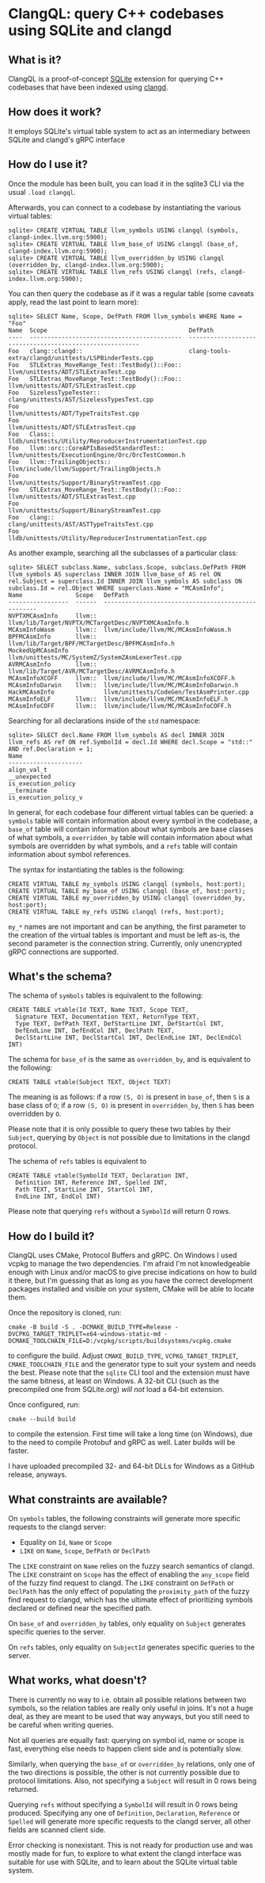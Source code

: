 # ClangQL: query C++ codebases using SQLite and clangd

## What is it?

ClangQL is a proof-of-concept [SQLite](https://sqlite.org) extension for querying C++ codebases that have been indexed using [clangd](https://clangd.llvm.org/).

## How does it work?

It employs SQLite's virtual table system to act as an intermediary between SQLite and clangd's gRPC interface

## How do I use it?

Once the module has been built, you can load it in the sqlite3 CLI via the usual `.load clangql`.

Afterwards, you can connect to a codebase by instantiating the various virtual tables:

    sqlite> CREATE VIRTUAL TABLE llvm_symbols USING clangql (symbols, clangd-index.llvm.org:5900);
    sqlite> CREATE VIRTUAL TABLE llvm_base_of USING clangql (base_of, clangd-index.llvm.org:5900);
    sqlite> CREATE VIRTUAL TABLE llvm_overridden_by USING clangql (overridden_by, clangd-index.llvm.org:5900);
    sqlite> CREATE VIRTUAL TABLE llvm_refs USING clangql (refs, clangd-index.llvm.org:5900);

You can then query the codebase as if it was a regular table (some caveats apply, read the last point to learn more):

    sqlite> SELECT Name, Scope, DefPath FROM llvm_symbols WHERE Name = "Foo"
    Name  Scope                                        DefPath
    ----  -------------------------------------------  --------------------------------------------------------
    Foo   clang::clangd::                              clang-tools-extra/clangd/unittests/LSPBinderTests.cpp
    Foo   STLExtras_MoveRange_Test::TestBody()::Foo::  llvm/unittests/ADT/STLExtrasTest.cpp
    Foo   STLExtras_MoveRange_Test::TestBody()::Foo::  llvm/unittests/ADT/STLExtrasTest.cpp
    Foo   SizelessTypeTester::                         clang/unittests/AST/SizelessTypesTest.cpp
    Foo                                                llvm/unittests/ADT/TypeTraitsTest.cpp
    Foo                                                llvm/unittests/ADT/STLExtrasTest.cpp
    Foo   Class::                                      lldb/unittests/Utility/ReproducerInstrumentationTest.cpp
    Foo   llvm::orc::CoreAPIsBasedStandardTest::       llvm/unittests/ExecutionEngine/Orc/OrcTestCommon.h
    Foo   llvm::TrailingObjects::                      llvm/include/llvm/Support/TrailingObjects.h
    Foo                                                llvm/unittests/Support/BinaryStreamTest.cpp
    Foo   STLExtras_MoveRange_Test::TestBody()::Foo::  llvm/unittests/ADT/STLExtrasTest.cpp
    Foo                                                llvm/unittests/Support/BinaryStreamTest.cpp
    Foo   clang::                                      clang/unittests/AST/ASTTypeTraitsTest.cpp
    Foo                                                lldb/unittests/Utility/ReproducerInstrumentationTest.cpp

As another example, searching all the subclasses of a particular class:

    sqlite> SELECT subclass.Name, subclass.Scope, subclass.DefPath FROM llvm_symbols AS superclass INNER JOIN llvm_base_of AS rel ON rel.Subject = superclass.Id INNER JOIN llvm_symbols AS subclass ON subclass.Id = rel.Object WHERE superclass.Name = "MCAsmInfo";
    Name               Scope   DefPath
    -----------------  ------  ---------------------------------------------------
    NVPTXMCAsmInfo     llvm::  llvm/lib/Target/NVPTX/MCTargetDesc/NVPTXMCAsmInfo.h
    MCAsmInfoWasm      llvm::  llvm/include/llvm/MC/MCAsmInfoWasm.h
    BPFMCAsmInfo       llvm::  llvm/lib/Target/BPF/MCTargetDesc/BPFMCAsmInfo.h
    MockedUpMCAsmInfo          llvm/unittests/MC/SystemZ/SystemZAsmLexerTest.cpp
    AVRMCAsmInfo       llvm::  llvm/lib/Target/AVR/MCTargetDesc/AVRMCAsmInfo.h
    MCAsmInfoXCOFF     llvm::  llvm/include/llvm/MC/MCAsmInfoXCOFF.h
    MCAsmInfoDarwin    llvm::  llvm/include/llvm/MC/MCAsmInfoDarwin.h
    HackMCAsmInfo              llvm/unittests/CodeGen/TestAsmPrinter.cpp
    MCAsmInfoELF       llvm::  llvm/include/llvm/MC/MCAsmInfoELF.h
    MCAsmInfoCOFF      llvm::  llvm/include/llvm/MC/MCAsmInfoCOFF.h

Searching for all declarations inside of the `std` namespace:

    sqlite> SELECT decl.Name FROM llvm_symbols AS decl INNER JOIN llvm_refs AS ref ON ref.SymbolId = decl.Id WHERE decl.Scope = "std::" AND ref.Declaration = 1;
    Name
    ---------------------
    align_val_t
    __unexpected
    is_execution_policy
    __terminate
    is_execution_policy_v

In general, for each codebase four different virtual tables can be queried: a `symbols` table will contain information about every symbol in the codebase, a `base_of` table will contain information about what symbols are base classes of what symbols, a `overridden_by` table will contain information about what symbols are overridden by what symbols, and a `refs` table will contain information about symbol references.

The syntax for instantiating the tables is the following:

    CREATE VIRTUAL TABLE my_symbols USING clangql (symbols, host:port);
    CREATE VIRTUAL TABLE my_base_of USING clangql (base_of, host:port);
    CREATE VIRTUAL TABLE my_overridden_by USING clangql (overridden_by, host:port);
    CREATE VIRTUAL TABLE my_refs USING clangql (refs, host:port);

`my_*` names are not important and can be anything, the first parameter to the creation of the virtual tables is important and must be left as-is, the second parameter is the connection string. Currently, only unencrypted gRPC connections are supported.

## What's the schema?

The schema of `symbols` tables is equivalent to the following:

    CREATE TABLE vtable(Id TEXT, Name TEXT, Scope TEXT,
      Signature TEXT, Documentation TEXT, ReturnType TEXT,
      Type TEXT, DefPath TEXT, DefStartLine INT, DefStartCol INT,
      DefEndLine INT, DefEndCol INT, DeclPath TEXT,
      DeclStartLine INT, DeclStartCol INT, DeclEndLine INT, DeclEndCol INT)

The schema for `base_of` is the same as `overridden_by`, and is equivalent to the following:

    CREATE TABLE vtable(Subject TEXT, Object TEXT)

The meaning is as follows: if a row `(S, O)` is present in `base_of`, then `S` is a base class of `O`; if a row `(S, O)` is present in `overridden_by`, then `S` has been overridden by `O`.

Please note that it is only possible to query these two tables by their `Subject`, querying by `Object` is not possible due to limitations in the clangd protocol.

The schema of `refs` tables is equivalent to

    CREATE TABLE vtable(SymbolId TEXT, Declaration INT,
      Definition INT, Reference INT, Spelled INT,
      Path TEXT, StartLine INT, StartCol INT,
      EndLine INT, EndCol INT)

Please note that querying `refs` without a `SymbolId` will return 0 rows.

## How do I build it?

ClangQL uses CMake, Protocol Buffers and gRPC. On Windows I used vcpkg to manage the two dependencies. I'm afraid I'm not knowledgeable enough with Linux and/or macOS to give precise indications on how to build it there, but I'm guessing that as long as you have the correct development packages installed and visible on your system, CMake will be able to locate them.

Once the repository is cloned, run:

    cmake -B build -S . -DCMAKE_BUILD_TYPE=Release -DVCPKG_TARGET_TRIPLET=x64-windows-static-md -DCMAKE_TOOLCHAIN_FILE=D:/vcpkg/scripts/buildsystems/vcpkg.cmake

to configure the build. Adjust `CMAKE_BUILD_TYPE`, `VCPKG_TARGET_TRIPLET`, `CMAKE_TOOLCHAIN_FILE` and the generator type to suit your system and needs the best. Please note that the `sqlite` CLI tool and the extension must have the same bitness, at least on Windows. A 32-bit CLI (such as the precompiled one from SQLite.org) _will not_ load a 64-bit extension.

Once configured, run:

    cmake --build build

to compile the extension. First time will take a long time (on Windows), due to the need to compile Protobuf and gRPC as well. Later builds will be faster.

I have uploaded precompiled 32- and 64-bit DLLs for Windows as a GitHub release, anyways.

## What constraints are available?

On `symbols` tables, the following constraints will generate more specific requests to the clangd server:

- Equality on `Id`, `Name` or `Scope`
- `LIKE` on `Name`, `Scope`, `DefPath` or `DeclPath`

The `LIKE` constraint on `Name` relies on the fuzzy search semantics of clangd. The `LIKE` constraint on `Scope` has the effect of enabling the `any_scope` field of the fuzzy find request to clangd. The `LIKE` constraint on `DefPath` or `DeclPath` has the only effect of populating the `proximity_path` of the fuzzy find request to clangd, which has the ultimate effect of prioritizing symbols declared or defined near the specified path.

On `base_of` and `overridden_by` tables, only equality on `Subject` generates specific queries to the server.

On `refs` tables, only equality on `SubjectId` generates specific queries to the server.

## What works, what doesn't?

There is currently no way to i.e. obtain all possible relations between two symbols, so the relation tables are really only useful in joins. It's not a huge deal, as they are meant to be used that way anyways, but you still need to be careful when writing queries.

Not all queries are equally fast: querying on symbol id, name or scope is fast, everything else needs to happen client side and is potentially slow.

Similarly, when querying the `base_of` or `overridden_by` relations, only one of the two directions is possible, the other is not currently possible due to protocol limitations. Also, not specifying a `Subject` will result in 0 rows being returned.

Querying `refs` without specifying a `SymbolId` will result in 0 rows being produced. Specifying any one of `Definition`, `Declaration`, `Reference` or `Spelled` will generate more specific requests to the clangd server, all other fields are scanned client side.

Error checking is nonexistant. This is not ready for production use and was mostly made for fun, to explore to what extent the clangd interface was suitable for use with SQLite, and to learn about the SQLite virtual table system.

